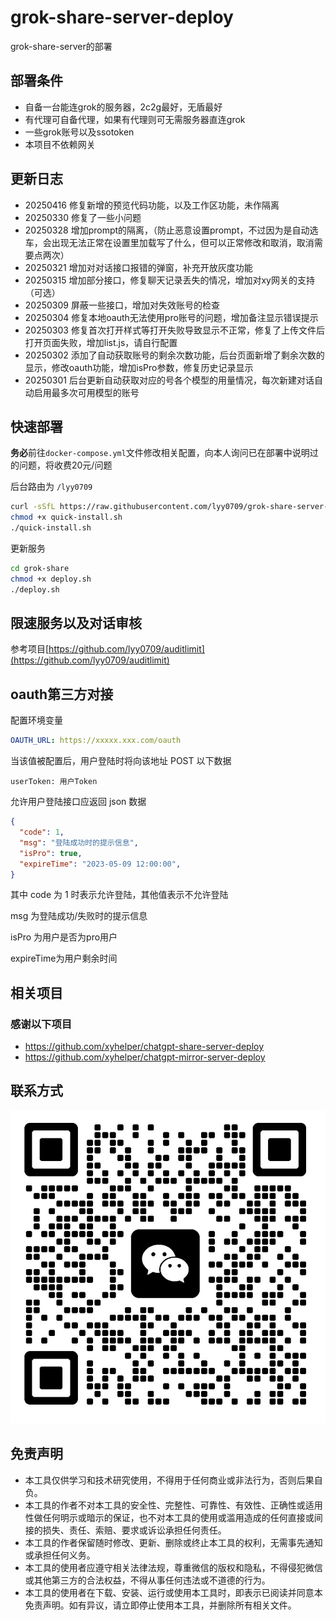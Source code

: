 # grok-share-server-deploy
grok-share-server的部署

## 部署条件
- 自备一台能连grok的服务器，2c2g最好，无盾最好
- 有代理可自备代理，如果有代理则可无需服务器直连grok
- 一些grok账号以及ssotoken
- 本项目不依赖网关


## 更新日志
- 20250416 修复新增的预览代码功能，以及工作区功能，未作隔离
- 20250330 修复了一些小问题
- 20250328 增加prompt的隔离，（防止恶意设置prompt，不过因为是自动选车，会出现无法正常在设置里加载写了什么，但可以正常修改和取消，取消需要点两次）
- 20250321 增加对对话接口报错的弹窗，补充开放灰度功能
- 20250315 增加部分接口，修复聊天记录丢失的情况，增加对xy网关的支持（可选）
- 20250309 屏蔽一些接口，增加对失效账号的检查
- 20250304 修复本地oauth无法使用pro账号的问题，增加备注显示错误提示
- 20250303 修复首次打开样式等打开失败导致显示不正常，修复了上传文件后打开页面失败，增加list.js，请自行配置
- 20250302 添加了自动获取账号的剩余次数功能，后台页面新增了剩余次数的显示，修改oauth功能，增加isPro参数，修复历史记录显示
- 20250301 后台更新自动获取对应的号各个模型的用量情况，每次新建对话自动启用最多次可用模型的账号

## 快速部署 
**务必**前往`docker-compose.yml`文件修改相关配置，向本人询问已在部署中说明过的问题，将收费20元/问题

后台路由为 `/lyy0709`

```bash
curl -sSfL https://raw.githubusercontent.com/lyy0709/grok-share-server-deploy/refs/heads/main/quick-install.sh -o quick-install.sh
chmod +x quick-install.sh
./quick-install.sh
```

更新服务

```bash
cd grok-share
chmod +x deploy.sh
./deploy.sh
```

## 限速服务以及对话审核

参考项目[https://github.com/lyy0709/auditlimit](https://github.com/lyy0709/auditlimit)

## oauth第三方对接

配置环境变量

```yml
OAUTH_URL: https://xxxxx.xxx.com/oauth
```

当该值被配置后，用户登陆时将向该地址 POST 以下数据

```
userToken: 用户Token
```

允许用户登陆接口应返回 json 数据

```json
{
  "code": 1,
  "msg": "登陆成功时的提示信息",
  "isPro": true,
  "expireTime": "2023-05-09 12:00:00",
}
```

其中 code 为 1 时表示允许登陆，其他值表示不允许登陆

msg 为登陆成功/失败时的提示信息

isPro 为用户是否为pro用户

expireTime为用户剩余时间

## 相关项目

### 感谢以下项目

- https://github.com/xyhelper/chatgpt-share-server-deploy
- https://github.com/xyhelper/chatgpt-mirror-server-deploy

## 联系方式
![](https://raw.githubusercontent.com/lyy0709/lyy0709/refs/heads/main/img/IMG_8139.jpeg)

## 免责声明

- 本工具仅供学习和技术研究使用，不得用于任何商业或非法行为，否则后果自负。
- 本工具的作者不对本工具的安全性、完整性、可靠性、有效性、正确性或适用性做任何明示或暗示的保证，也不对本工具的使用或滥用造成的任何直接或间接的损失、责任、索赔、要求或诉讼承担任何责任。
- 本工具的作者保留随时修改、更新、删除或终止本工具的权利，无需事先通知或承担任何义务。
- 本工具的使用者应遵守相关法律法规，尊重微信的版权和隐私，不得侵犯微信或其他第三方的合法权益，不得从事任何违法或不道德的行为。
- 本工具的使用者在下载、安装、运行或使用本工具时，即表示已阅读并同意本免责声明。如有异议，请立即停止使用本工具，并删除所有相关文件。
